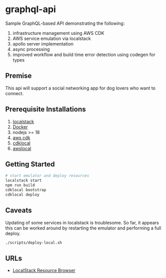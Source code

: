 # graphql-api

Sample GraphQL-based API demonstrating the following:

1. infrastructure management using AWS CDK
2. AWS service emulation via localstack
3. apollo server implementation
4. async processing
5. improved workflow and build time error detection using codegen for types

## Premise

This api will support a social networking app for dog lovers who want to connect.

## Prerequisite Installations

1. [localstack](https://docs.localstack.cloud/getting-started/installation/)
2. [Docker](https://www.docker.com/get-started/)
3. nodejs >= 18
4. [aws cdk](https://docs.aws.amazon.com/cdk/v2/guide/getting_started.html#getting_started_install)
5. [cdklocal](https://docs.localstack.cloud/user-guide/integrations/aws-cdk/#aws-cdk-cli-for-localstack)
6. [awslocal](https://github.com/localstack/awscli-local)

## Getting Started

```sh
# start emulator and deploy resources
localstack start
npm run build
cdklocal bootstrap
cdklocal deploy


```

## Caveats

Updating of some services in localstack is troublesome.  So far, it appears this can be worked
around by restarting the emulator and performing a full deploy.

```sh
./scripts/deploy-local.sh
```

## URLs

* [LocalStack Resource Browser](https://app.localstack.cloud/inst/default/resources)
